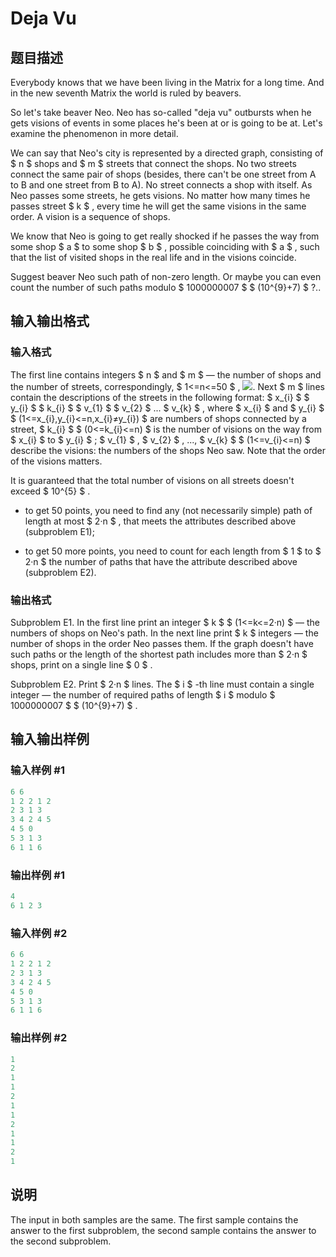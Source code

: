 # Deja Vu

## 题目描述

Everybody knows that we have been living in the Matrix for a long time. And in the new seventh Matrix the world is ruled by beavers.

So let's take beaver Neo. Neo has so-called "deja vu" outbursts when he gets visions of events in some places he's been at or is going to be at. Let's examine the phenomenon in more detail.

We can say that Neo's city is represented by a directed graph, consisting of $ n $ shops and $ m $ streets that connect the shops. No two streets connect the same pair of shops (besides, there can't be one street from A to B and one street from B to A). No street connects a shop with itself. As Neo passes some streets, he gets visions. No matter how many times he passes street $ k $ , every time he will get the same visions in the same order. A vision is a sequence of shops.

We know that Neo is going to get really shocked if he passes the way from some shop $ a $ to some shop $ b $ , possible coinciding with $ a $ , such that the list of visited shops in the real life and in the visions coincide.

Suggest beaver Neo such path of non-zero length. Or maybe you can even count the number of such paths modulo $ 1000000007 $ $ (10^{9}+7) $ ?..

## 输入输出格式

### 输入格式

The first line contains integers $ n $ and $ m $ — the number of shops and the number of streets, correspondingly, $ 1<=n<=50 $ , ![](https://cdn.luogu.com.cn/upload/vjudge_pic/CF331E2/134df6028cb86166770200a37bb013ce933f9f16.png). Next $ m $ lines contain the descriptions of the streets in the following format: $ x_{i} $ $ y_{i} $ $ k_{i} $ $ v_{1} $ $ v_{2} $ ... $ v_{k} $ , where $ x_{i} $ and $ y_{i} $ $ (1<=x_{i},y_{i}<=n,x_{i}≠y_{i}) $ are numbers of shops connected by a street, $ k_{i} $ $ (0<=k_{i}<=n) $ is the number of visions on the way from $ x_{i} $ to $ y_{i} $ ; $ v_{1} $ , $ v_{2} $ , ..., $ v_{k} $ $ (1<=v_{i}<=n) $ describe the visions: the numbers of the shops Neo saw. Note that the order of the visions matters.

It is guaranteed that the total number of visions on all streets doesn't exceed $ 10^{5} $ .

- to get 50 points, you need to find any (not necessarily simple) path of length at most $ 2·n $ , that meets the attributes described above (subproblem E1);

- to get 50 more points, you need to count for each length from $ 1 $ to $ 2·n $ the number of paths that have the attribute described above (subproblem E2).

### 输出格式

Subproblem E1. In the first line print an integer $ k $ $ (1<=k<=2·n) $ — the numbers of shops on Neo's path. In the next line print $ k $ integers — the number of shops in the order Neo passes them. If the graph doesn't have such paths or the length of the shortest path includes more than $ 2·n $ shops, print on a single line $ 0 $ .

Subproblem E2. Print $ 2·n $ lines. The $ i $ -th line must contain a single integer — the number of required paths of length $ i $ modulo $ 1000000007 $ $ (10^{9}+7) $ .

## 输入输出样例

### 输入样例 #1

```cpp
6 6
1 2 2 1 2
2 3 1 3
3 4 2 4 5
4 5 0
5 3 1 3
6 1 1 6

```
### 输出样例 #1

```cpp
4
6 1 2 3

```
### 输入样例 #2

```cpp
6 6
1 2 2 1 2
2 3 1 3
3 4 2 4 5
4 5 0
5 3 1 3
6 1 1 6

```
### 输出样例 #2

```cpp
1
2
1
1
2
1
1
2
1
1
2
1
```


## 说明

The input in both samples are the same. The first sample contains the answer to the first subproblem, the second sample contains the answer to the second subproblem.

